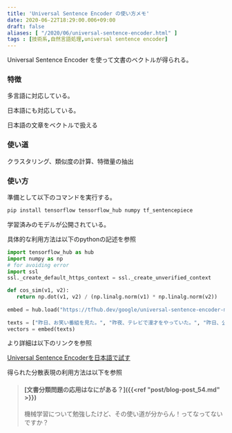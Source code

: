 ```yaml
---
title: 'Universal Sentence Encoder の使い方メモ'
date: 2020-06-22T18:29:00.006+09:00
draft: false
aliases: [ "/2020/06/universal-sentence-encoder.html" ]
tags : [技術系,自然言語処理,universal sentence encoder]
---
```


Universal Sentence Encoder を使って文書のベクトルが得られる。

### 特徴

多言語に対応している。

日本語にも対応している。

  

日本語の文章をベクトルで扱える

### 使い道

クラスタリング、類似度の計算、特徴量の抽出

### 使い方

準備として以下のコマンドを実行する。

```sh
pip install tensorflow tensorflow_hub numpy tf_sentencepiece   
```

学習済みのモデルが公開されている。

具体的な利用方法は以下のpythonの記述を参照

```py
import tensorflow_hub as hub  
import numpy as np  
# for avoiding error  
import ssl  
ssl._create_default_https_context = ssl._create_unverified_context  

def cos_sim(v1, v2):  
   return np.dot(v1, v2) / (np.linalg.norm(v1) * np.linalg.norm(v2))  
  
embed = hub.load("https://tfhub.dev/google/universal-sentence-encoder-multilingual/3")  
  
texts = ["昨日、お笑い番組を見た。", "昨夜、テレビで漫才をやっていた。", "昨日、公園に行った。", "I saw a comedy show last night.", "Yesterday, I went to the park."]  
vectors = embed(texts)  
```

より詳細は以下のリンクを参照

[Universal Sentence Encoderを日本語で試す](https://qiita.com/kenta1984/items/9613da23766a2578a27a)

得られた分散表現の利用方法は以下を参照

> #### [文書分類問題の応用はなにがある？]({{<ref "post/blog-post_54.md" >}})
> 
> 機械学習について勉強したけど、その使い道が分からん！ってなってないですか？
